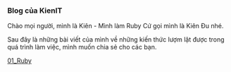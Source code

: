 ### Blog của KienIT

Chào mọi người, mình là Kiên - Mình làm Ruby
Cứ gọi mình là Kiên Đu nhé.

Sau đây là những bài viết của mình về những kiến thức lượm lặt được trong quá trình làm việc, mình muốn chia sẻ cho các bạn.

[01_Ruby](/articles/ruby/01_hello_world.md)
